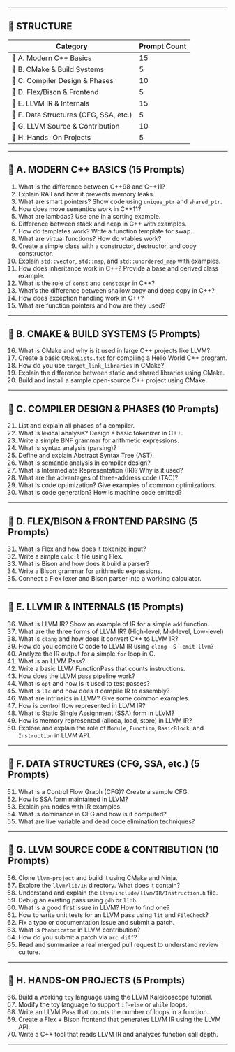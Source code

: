 
---

## 🧭 STRUCTURE

| Category                               | Prompt Count |
| -------------------------------------- | ------------ |
| 🔹 A. Modern C++ Basics                | 15           |
| 🔹 B. CMake & Build Systems            | 5            |
| 🔹 C. Compiler Design & Phases         | 10           |
| 🔹 D. Flex/Bison & Frontend            | 5            |
| 🔹 E. LLVM IR & Internals              | 15           |
| 🔹 F. Data Structures (CFG, SSA, etc.) | 5            |
| 🔹 G. LLVM Source & Contribution       | 10           |
| 🔹 H. Hands-On Projects                | 5            |

---

## 🔹 A. MODERN C++ BASICS (15 Prompts)

1. What is the difference between C++98 and C++11?
2. Explain RAII and how it prevents memory leaks.
3. What are smart pointers? Show code using `unique_ptr` and `shared_ptr`.
4. How does move semantics work in C++11?
5. What are lambdas? Use one in a sorting example.
6. Difference between stack and heap in C++ with examples.
7. How do templates work? Write a function template for swap.
8. What are virtual functions? How do vtables work?
9. Create a simple class with a constructor, destructor, and copy constructor.
10. Explain `std::vector`, `std::map`, and `std::unordered_map` with examples.
11. How does inheritance work in C++? Provide a base and derived class example.
12. What is the role of `const` and `constexpr` in C++?
13. What’s the difference between shallow copy and deep copy in C++?
14. How does exception handling work in C++?
15. What are function pointers and how are they used?

---

## 🔹 B. CMAKE & BUILD SYSTEMS (5 Prompts)

16. What is CMake and why is it used in large C++ projects like LLVM?
17. Create a basic `CMakeLists.txt` for compiling a Hello World C++ program.
18. How do you use `target_link_libraries` in CMake?
19. Explain the difference between static and shared libraries using CMake.
20. Build and install a sample open-source C++ project using CMake.

---

## 🔹 C. COMPILER DESIGN & PHASES (10 Prompts)

21. List and explain all phases of a compiler.
22. What is lexical analysis? Design a basic tokenizer in C++.
23. Write a simple BNF grammar for arithmetic expressions.
24. What is syntax analysis (parsing)?
25. Define and explain Abstract Syntax Tree (AST).
26. What is semantic analysis in compiler design?
27. What is Intermediate Representation (IR)? Why is it used?
28. What are the advantages of three-address code (TAC)?
29. What is code optimization? Give examples of common optimizations.
30. What is code generation? How is machine code emitted?

---

## 🔹 D. FLEX/BISON & FRONTEND PARSING (5 Prompts)

31. What is Flex and how does it tokenize input?
32. Write a simple `calc.l` file using Flex.
33. What is Bison and how does it build a parser?
34. Write a Bison grammar for arithmetic expressions.
35. Connect a Flex lexer and Bison parser into a working calculator.

---

## 🔹 E. LLVM IR & INTERNALS (15 Prompts)

36. What is LLVM IR? Show an example of IR for a simple `add` function.
37. What are the three forms of LLVM IR? (High-level, Mid-level, Low-level)
38. What is `clang` and how does it convert C++ to LLVM IR?
39. How do you compile C code to LLVM IR using `clang -S -emit-llvm`?
40. Analyze the IR output for a simple `for` loop in C.
41. What is an LLVM Pass?
42. Write a basic LLVM FunctionPass that counts instructions.
43. How does the LLVM pass pipeline work?
44. What is `opt` and how is it used to test passes?
45. What is `llc` and how does it compile IR to assembly?
46. What are intrinsics in LLVM? Give some common examples.
47. How is control flow represented in LLVM IR?
48. What is Static Single Assignment (SSA) form in LLVM?
49. How is memory represented (alloca, load, store) in LLVM IR?
50. Explore and explain the role of `Module`, `Function`, `BasicBlock`, and `Instruction` in LLVM API.

---

## 🔹 F. DATA STRUCTURES (CFG, SSA, etc.) (5 Prompts)

51. What is a Control Flow Graph (CFG)? Create a sample CFG.
52. How is SSA form maintained in LLVM?
53. Explain `phi` nodes with IR examples.
54. What is dominance in CFG and how is it computed?
55. What are live variable and dead code elimination techniques?

---

## 🔹 G. LLVM SOURCE CODE & CONTRIBUTION (10 Prompts)

56. Clone `llvm-project` and build it using CMake and Ninja.
57. Explore the `llvm/lib/IR` directory. What does it contain?
58. Understand and explain the `llvm/include/llvm/IR/Instruction.h` file.
59. Debug an existing pass using `gdb` or `lldb`.
60. What is a good first issue in LLVM? How to find one?
61. How to write unit tests for an LLVM pass using `lit` and `FileCheck`?
62. Fix a typo or documentation issue and submit a patch.
63. What is `Phabricator` in LLVM contribution?
64. How do you submit a patch via `arc diff`?
65. Read and summarize a real merged pull request to understand review culture.

---

## 🔹 H. HANDS-ON PROJECTS (5 Prompts)

66. Build a working `toy` language using the LLVM Kaleidoscope tutorial.
67. Modify the toy language to support `if-else` or `while` loops.
68. Write an LLVM Pass that counts the number of loops in a function.
69. Create a Flex + Bison frontend that generates LLVM IR using the LLVM API.
70. Write a C++ tool that reads LLVM IR and analyzes function call depth.

---
